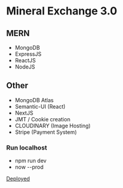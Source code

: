 # Mineral Exchange 3.0

## MERN
- MongoDB
- ExpressJS
- ReactJS
- NodeJS

## Other
- MongoDB Atlas
- Semantic-UI (React)
- NextJS
- JMT / Cookie creation
- CLOUDINARY (Image Hosting)
- Stripe (Payment System)

### Run localhost
- npm run dev
- now --prod

[Deployed](https://the-rock-shop.now.sh/)